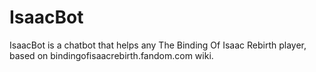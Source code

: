 # IsaacBot
IsaacBot is a chatbot that helps any The Binding Of Isaac Rebirth player, based on bindingofisaacrebirth.fandom.com wiki.
